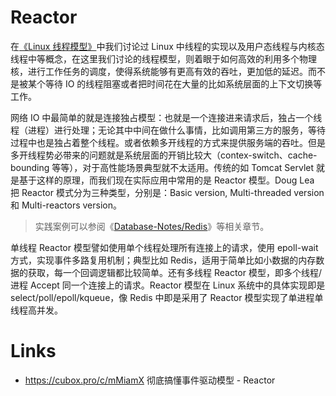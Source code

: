 # Reactor

在[《Linux 线程模型》](https://ng-tech.icu/books/Linux-Notes/#/)中我们讨论过 Linux 中线程的实现以及用户态线程与内核态线程中等概念，在这里我们讨论的线程模型，则着眼于如何高效的利用多个物理核，进行工作任务的调度，使得系统能够有更高有效的吞吐，更加低的延迟。而不是被某个等待 IO 的线程阻塞或者把时间花在大量的比如系统层面的上下文切换等工作。

网络 IO 中最简单的就是连接独占模型：也就是一个连接进来请求后，独占一个线程（进程）进行处理；无论其中中间在做什么事情，比如调用第三方的服务，等待过程中也是独占着整个线程。或者依赖多开线程的方式来提供服务端的吞吐。但是多开线程势必带来的问题就是系统层面的开销比较大（contex-switch、cache-bounding 等等），对于高性能场景典型就不太适用。传统的如 Tomcat Servlet 就是基于这样的原理，而我们现在实际应用中常用的是 Reactor 模型。Doug Lea 把 Reactor 模式分为三种类型，分别是：Basic version, Multi-threaded version 和 Multi-reactors version。

> 实践案例可以参阅《[Database-Notes/Redis](https://github.com/wx-chevalier/Database-Notes?q=)》等相关章节。

单线程 Reactor 模型譬如使用单个线程处理所有连接上的请求，使用 epoll-wait 方式，实现事件多路复用机制；典型比如 Redis，适用于简单比如小数据的内存数据的获取，每一个回调逻辑都比较简单。还有多线程 Reactor 模型，即多个线程/进程 Accept 同一个连接上的请求。Reactor 模型在 Linux 系统中的具体实现即是 select/poll/epoll/kqueue，像 Redis 中即是采用了 Reactor 模型实现了单进程单线程高并发。

# Links

- https://cubox.pro/c/mMiamX 彻底搞懂事件驱动模型 - Reactor
